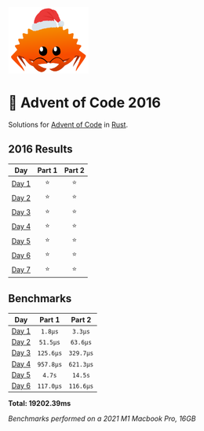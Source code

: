 <img src="./.assets/christmas_ferris.png" width="164">

# 🎄 Advent of Code 2016

Solutions for [Advent of Code](https://adventofcode.com/) in [Rust](https://www.rust-lang.org/).

<!--- advent_readme_stars table --->
## 2016 Results

| Day | Part 1 | Part 2 |
| :---: | :---: | :---: |
| [Day 1](https://adventofcode.com/2016/day/1) | ⭐ | ⭐ |
| [Day 2](https://adventofcode.com/2016/day/2) | ⭐ | ⭐ |
| [Day 3](https://adventofcode.com/2016/day/3) | ⭐ | ⭐ |
| [Day 4](https://adventofcode.com/2016/day/4) | ⭐ | ⭐ |
| [Day 5](https://adventofcode.com/2016/day/5) | ⭐ | ⭐ |
| [Day 6](https://adventofcode.com/2016/day/6) | ⭐ | ⭐ |
| [Day 7](https://adventofcode.com/2016/day/7) | ⭐ | ⭐ |
<!--- advent_readme_stars table --->

<!--- benchmarking table --->
## Benchmarks

| Day | Part 1 | Part 2 |
| :---: | :---: | :---:  |
| [Day 1](./src/bin/01.rs) | `1.8µs` | `3.3µs` |
| [Day 2](./src/bin/02.rs) | `51.5µs` | `63.6µs` |
| [Day 3](./src/bin/03.rs) | `125.6µs` | `329.7µs` |
| [Day 4](./src/bin/04.rs) | `957.8µs` | `621.3µs` |
| [Day 5](./src/bin/05.rs) | `4.7s` | `14.5s` |
| [Day 6](./src/bin/06.rs) | `117.0µs` | `116.6µs` |

**Total: 19202.39ms**
<!--- benchmarking table --->

*Benchmarks performed on a 2021 M1 Macbook Pro, 16GB*
